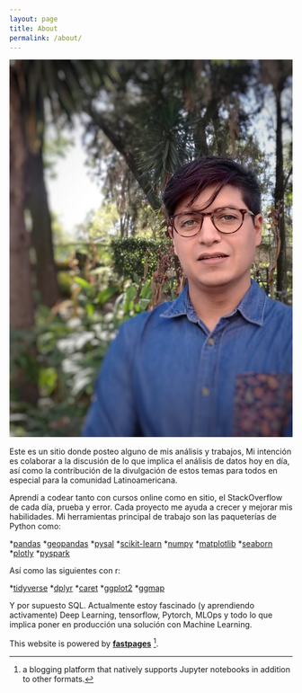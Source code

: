 ```yaml
---
layout: page
title: About
permalink: /about/
---
```

![](dan_about.jpeg)

Este es un sitio donde posteo alguno de mis análisis y trabajos, Mi intención es colaborar a la discusión de lo que implica el análisis de datos hoy en día, así como la contribución de la divulgación de estos temas para todos en especial para la comunidad Latinoamericana. 

Aprendí a codear tanto con cursos online como en sitio, el StackOverflow de cada día, prueba y error. Cada proyecto me ayuda a crecer y mejorar mis habilidades. Mi herramientas principal de trabajo son las paqueterías de Python como:

*[pandas](https://pandas.pydata.org)
*[geopandas](https://geopandas.org)
*[pysal](https://pysal.org)
*[scikit-learn](https://scikit-learn.org)
*[numpy](https://numpy.org)
*[matplotlib](https://matplotlib.org)
*[seaborn](https://seaborn.pydata.org)
*[plotly](https://plotly.com)
*[pyspark](https://spark.apache.org/docs/latest/api/python/index.html)

Así como las siguientes con r:

*[tidyverse](https://www.tidyverse.org)
*[dplyr](https://dplyr.tidyverse.org)
*[caret](http://topepo.github.io/caret/index.html)
*[ggplot2](https://ggplot2.tidyverse.org)
*[ggmap](https://www.datanalytics.com/libro_r/introduccion-a-ggmap.html)

Y por supuesto SQL. Actualmente estoy fascinado (y aprendiendo activamente) Deep Learning, tensorflow, Pytorch, MLOps y todo lo que implica poner en producción una solución con Machine Learning.




This website is powered by **[fastpages](https://github.com/fastai/fastpages)** [^1].
[^1]:a blogging platform that natively supports Jupyter notebooks in addition to other formats.

